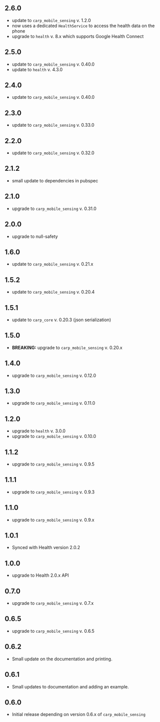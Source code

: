 ## 2.6.0

* update to `carp_mobile_sensing` v. 1.2.0
* now uses a dedicated `HealthService` to access the health data on the phone
* upgrade to `health` v. 8.x which supports Google Health Connect

## 2.5.0

* update to `carp_mobile_sensing` v. 0.40.0
* update to `health` v. 4.3.0

## 2.4.0

* update to `carp_mobile_sensing` v. 0.40.0

## 2.3.0

* update to `carp_mobile_sensing` v. 0.33.0

## 2.2.0

* update to `carp_mobile_sensing` v. 0.32.0

## 2.1.2

* small update to dependencies in pubspec

## 2.1.0

* upgrade to `carp_mobile_sensing` v. 0.31.0

## 2.0.0

* upgrade to null-safety

## 1.6.0

* update to `carp_mobile_sensing` v. 0.21.x

## 1.5.2

* update to `carp_mobile_sensing` v. 0.20.4

## 1.5.1

* update to `carp_core` v. 0.20.3 (json serialization)

## 1.5.0

* **BREAKING:** upgrade to `carp_mobile_sensing` v. 0.20.x

## 1.4.0

* upgrade to `carp_mobile_sensing` v. 0.12.0

## 1.3.0

* upgrade to `carp_mobile_sensing` v. 0.11.0

## 1.2.0

* upgrade to `health` v. 3.0.0
* upgrade to `carp_mobile_sensing` v. 0.10.0

## 1.1.2

* upgrade to `carp_mobile_sensing` v. 0.9.5

## 1.1.1

* upgrade to `carp_mobile_sensing` v. 0.9.3

## 1.1.0

* upgrade to `carp_mobile_sensing` v. 0.9.x

## 1.0.1

* Synced with Health version 2.0.2

## 1.0.0

* upgrade to Health 2.0.x API

## 0.7.0

* upgrade to `carp_mobile_sensing` v. 0.7.x

## 0.6.5

* upgrade to `carp_mobile_sensing` v. 0.6.5

## 0.6.2

* Small update on the documentation and printing.

## 0.6.1

* Small updates to documentation and adding an example.

## 0.6.0

* Initial release depending on version 0.6.x of `carp_mobile_sensing`
